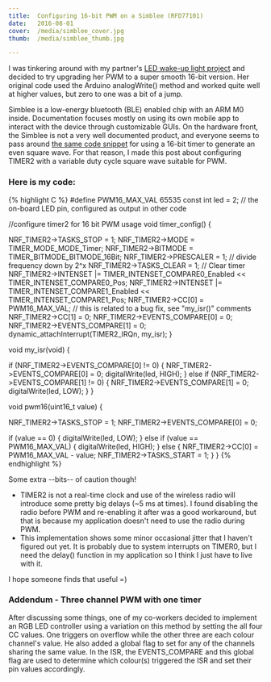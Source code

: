 ```yaml
---
title:  Configuring 16-bit PWM on a Simblee (RFD77101)
date:   2016-08-01
cover:  /media/simblee_cover.jpg
thumb:  /media/simblee_thumb.jpg

---
```


I was tinkering around with my partner's [LED wake-up light project](http://lisesavard.com/wake-up-light/) and decided to try upgrading her PWM to a super smooth 16-bit version. Her original code used the Arduino analogWrite() method and worked quite well at higher values, but zero to one was a bit of a jump.

<!--more-->

Simblee is a low-energy bluetooth (BLE) enabled chip with an ARM M0 inside. Documentation focuses mostly on using its own mobile app to interact with the device through customizable GUIs. On the hardware front, the Simblee is not a very well documented product, and everyone seems to pass around [the same code snippet](http://forum.rfduino.com/index.php?topic=155.0) for using a 16-bit timer to generate an even square wave. For that reason, I made this post about configuring TIMER2 with a variable duty cycle square wave suitable for PWM.

### Here is my code:

{% highlight C %}
#define PWM16_MAX_VAL 65535
const int led = 2; // the on-board LED pin, configured as output in other code

//configure timer2 for 16 bit PWM usage
void timer_config() {

  NRF_TIMER2-&gt;TASKS_STOP = 1;
  NRF_TIMER2-&gt;MODE = TIMER_MODE_MODE_Timer;
  NRF_TIMER2-&gt;BITMODE = TIMER_BITMODE_BITMODE_16Bit;
  NRF_TIMER2-&gt;PRESCALER = 1; // divide frequency down by 2^x
  NRF_TIMER2-&gt;TASKS_CLEAR = 1; // Clear timer
  NRF_TIMER2-&gt;INTENSET |= TIMER_INTENSET_COMPARE0_Enabled &lt;&lt; TIMER_INTENSET_COMPARE0_Pos;
  NRF_TIMER2-&gt;INTENSET |= TIMER_INTENSET_COMPARE1_Enabled &lt;&lt; TIMER_INTENSET_COMPARE1_Pos;
  NRF_TIMER2-&gt;CC[0] = PWM16_MAX_VAL; // this is related to a bug fix, see "my_isr()" comments
  NRF_TIMER2-&gt;CC[1] = 0;
  NRF_TIMER2-&gt;EVENTS_COMPARE[0] = 0;
  NRF_TIMER2-&gt;EVENTS_COMPARE[1] = 0;
  dynamic_attachInterrupt(TIMER2_IRQn, my_isr);
}

void my_isr(void) {

 if (NRF_TIMER2-&gt;EVENTS_COMPARE[0] != 0) {
   NRF_TIMER2-&gt;EVENTS_COMPARE[0] = 0;
   digitalWrite(led, HIGH);
 }
 else if (NRF_TIMER2-&gt;EVENTS_COMPARE[1] != 0) {
   NRF_TIMER2-&gt;EVENTS_COMPARE[1] = 0;
   digitalWrite(led, LOW);
 }
}

void pwm16(uint16_t value) {

  NRF_TIMER2-&gt;TASKS_STOP = 1;
  NRF_TIMER2-&gt;EVENTS_COMPARE[0] = 0;
 
  if (value == 0) {
    digitalWrite(led, LOW);
  }
  else if (value == PWM16_MAX_VAL) {
    digitalWrite(led, HIGH);
  }
  else {
    NRF_TIMER2-&gt;CC[0] = PWM16_MAX_VAL - value;
    NRF_TIMER2-&gt;TASKS_START = 1;
  }
}
{% endhighlight %}

Some extra --bits-- of caution though!

 * TIMER2 is not a real-time clock and use of the wireless radio will introduce some pretty big delays (~5 ms at times). I found disabling the radio before PWM and re-enabling it after was a good workaround, but that is because my application doesn't need to use the radio during PWM.
 * This implementation shows some minor occasional jitter that I haven't figured out yet. It is probably due to system interrupts on TIMER0, but I need the delay() function in my application so I think I just have to live with it.

I hope someone finds that useful =)

### Addendum - Three channel PWM with one timer

After discussing some things, one of my co-workers decided to implement an RGB LED controller using a variation on this method by setting the all four CC values. One triggers on overflow while the other three are each colour channel's value. He also added a global flag to set for any of the channels sharing the same value. In the ISR, the EVENTS_COMPARE and this global flag are used to determine which colour(s) triggered the ISR and set their pin values accordingly.